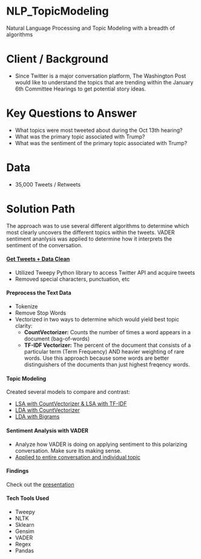 # NLP_TopicModeling
Natural Language Processing and Topic Modeling with a breadth of algorithms

# Client / Background
- Since Twitter is a major conversation platform, The Washington Post would like to understand the topics that are trending within the January 6th Committee Hearings to get potential story ideas.

# Key Questions to Answer
- What topics were most tweeted about during the Oct 13th hearing?
- What was the primary topic associated with Trump?
- What was the sentiment of the primary topic associated with Trump?

# Data
- 35,000 Tweets / Retweets

# Solution Path
The approach was to use several different algorithms to determine which most clearly uncovers the different topics within the tweets. VADER sentiment ananlysis was applied to determine how it interprets the sentiment of the conversation.

#### [Get Tweets + Data Clean](https://github.com/Jenni-Hawk/NLP_TopicModeling/blob/main/1_Acquire_Data_PreProcess.ipynb)
- Utilized Tweepy Python library to access Twitter API and acquire tweets
- Removed special characters, punctuation, etc

#### Preprocess the Text Data
- Tokenize
- Remove Stop Words
- Vectorized in two ways to determine which would yield best topic clarity: 
  * **CountVectorizer:** Counts the number of times a word appears in a document (bag-of-words)
  * **TF-IDF Vectorizer:** The percent of the document that consists of a particular term (Term Frequency) AND heavier weighting of rare words. Use this approach because some words are better distinguishers of the documents than just highest freqency words. 
  
#### Topic Modeling 
Created several models to compare and contrast:
- [LSA with CountVectorizer & LSA with TF-IDF](https://github.com/Jenni-Hawk/NLP_TopicModeling/blob/main/2_TopicModel_LSA_CountVec_TDIF.ipynb)
- [LDA with CountVectorizer](https://github.com/Jenni-Hawk/NLP_TopicModeling/blob/main/3_TopicModel_LDA_CountVec.ipynb)
- [LDA with Bigrams](https://github.com/Jenni-Hawk/NLP_TopicModeling/blob/main/4_TopicModel_LDA_Bigrams.ipynb)

#### Sentiment Analysis with VADER
- Analyze how VADER is doing on applying sentiment to this polarizing conversation. Make sure its making sense. 
- [Applied to entire conversation and individual topic](https://github.com/Jenni-Hawk/NLP_TopicModeling/blob/main/5_Sentiment_Analysis.ipynb)

#### Findings
Check out the [presentation](https://github.com/Jenni-Hawk/NLP_TopicModeling/blob/main/NLP_Presentation.pdf)

#### Tech Tools Used
- Tweepy
- NLTK
- Sklearn
- Gensim
- VADER
- Regex
- Pandas

